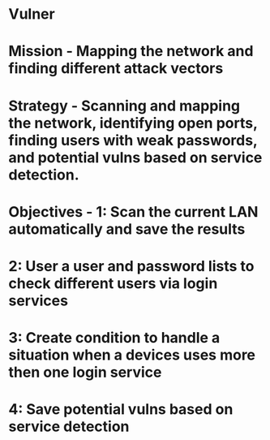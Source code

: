 # Vulner
# Mission - Mapping the network and finding different attack vectors

# Strategy - Scanning and mapping the network, identifying open ports, finding users with weak passwords, and potential vulns based on service detection.

# Objectives -  1: Scan the current LAN automatically and save the results
#               2: User a user and password lists to check different users via login services
#               3: Create condition to handle a situation when a devices uses more then one login service
#               4: Save potential vulns based on service detection
